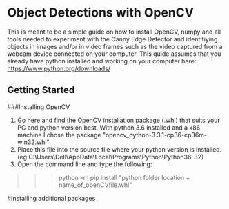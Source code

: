 # Object Detections with OpenCV

This is meant to be a simple guide on how to install OpenCV, numpy and all tools needed to experiment with 
the Canny Edge Detector and identifiying objects in images and/or in video frames such as the video captured
from a webcam device connected on your computer.
This guide assumes that you already have python installed and working on your computer here: https://www.python.org/downloads/

## Getting Started
###Installing OpenCV
1.	Go here and find the OpenCV installation package (.whl) that suits your PC and python version best.
	With python 3.6 installed and a x86 machine I chose the package "opencv_python-3.3.1-cp36-cp36m-win32.whl"
2.	Place this file into the source file where your python version is installed. (eg C:\Users\Dell\AppData\Local\Programs\Python\Python36-32)
3.	Open the command line and type the following:

>>> python –m pip install "python folder location + name_of_openCVfile.whl"

#Installing additional packages
